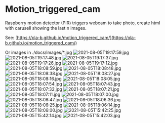 # Motion_triggered_cam
Raspberry motion detector (PIR) triggers webcam to take photo, create html with carusell showing the last n images.

See: [https://ola-b.github.io/motion_triggered_cam/](https://ola-b.github.io/motion_triggered_cam/)


Or images in ./docs/images/*.jpg
![2021-08-05T19:17:59.jpg](https://github.com/Ola-B/motion_triggered_cam/blob/main/docs/images/2021-08-05T19:17:59.jpg "2021-08-05T19:17:59.jpg")
![2021-08-05T19:17:48.jpg](https://github.com/Ola-B/motion_triggered_cam/blob/main/docs/images/2021-08-05T19:17:48.jpg "2021-08-05T19:17:48.jpg")
![2021-08-05T19:17:37.jpg](https://github.com/Ola-B/motion_triggered_cam/blob/main/docs/images/2021-08-05T19:17:37.jpg "2021-08-05T19:17:37.jpg")
![2021-08-05T19:17:26.jpg](https://github.com/Ola-B/motion_triggered_cam/blob/main/docs/images/2021-08-05T19:17:26.jpg "2021-08-05T19:17:26.jpg")
![2021-08-05T19:17:12.jpg](https://github.com/Ola-B/motion_triggered_cam/blob/main/docs/images/2021-08-05T19:17:12.jpg "2021-08-05T19:17:12.jpg")
![2021-08-05T18:08:59.jpg](https://github.com/Ola-B/motion_triggered_cam/blob/main/docs/images/2021-08-05T18:08:59.jpg "2021-08-05T18:08:59.jpg")
![2021-08-05T18:08:48.jpg](https://github.com/Ola-B/motion_triggered_cam/blob/main/docs/images/2021-08-05T18:08:48.jpg "2021-08-05T18:08:48.jpg")
![2021-08-05T18:08:38.jpg](https://github.com/Ola-B/motion_triggered_cam/blob/main/docs/images/2021-08-05T18:08:38.jpg "2021-08-05T18:08:38.jpg")
![2021-08-05T18:08:27.jpg](https://github.com/Ola-B/motion_triggered_cam/blob/main/docs/images/2021-08-05T18:08:27.jpg "2021-08-05T18:08:27.jpg")
![2021-08-05T18:08:16.jpg](https://github.com/Ola-B/motion_triggered_cam/blob/main/docs/images/2021-08-05T18:08:16.jpg "2021-08-05T18:08:16.jpg")
![2021-08-05T18:08:05.jpg](https://github.com/Ola-B/motion_triggered_cam/blob/main/docs/images/2021-08-05T18:08:05.jpg "2021-08-05T18:08:05.jpg")
![2021-08-05T18:07:54.jpg](https://github.com/Ola-B/motion_triggered_cam/blob/main/docs/images/2021-08-05T18:07:54.jpg "2021-08-05T18:07:54.jpg")
![2021-08-05T18:07:43.jpg](https://github.com/Ola-B/motion_triggered_cam/blob/main/docs/images/2021-08-05T18:07:43.jpg "2021-08-05T18:07:43.jpg")
![2021-08-05T18:07:32.jpg](https://github.com/Ola-B/motion_triggered_cam/blob/main/docs/images/2021-08-05T18:07:32.jpg "2021-08-05T18:07:32.jpg")
![2021-08-05T18:07:21.jpg](https://github.com/Ola-B/motion_triggered_cam/blob/main/docs/images/2021-08-05T18:07:21.jpg "2021-08-05T18:07:21.jpg")
![2021-08-05T18:07:11.jpg](https://github.com/Ola-B/motion_triggered_cam/blob/main/docs/images/2021-08-05T18:07:11.jpg "2021-08-05T18:07:11.jpg")
![2021-08-05T18:07:00.jpg](https://github.com/Ola-B/motion_triggered_cam/blob/main/docs/images/2021-08-05T18:07:00.jpg "2021-08-05T18:07:00.jpg")
![2021-08-05T18:06:47.jpg](https://github.com/Ola-B/motion_triggered_cam/blob/main/docs/images/2021-08-05T18:06:47.jpg "2021-08-05T18:06:47.jpg")
![2021-08-05T18:06:36.jpg](https://github.com/Ola-B/motion_triggered_cam/blob/main/docs/images/2021-08-05T18:06:36.jpg "2021-08-05T18:06:36.jpg")
![2021-08-05T18:06:25.jpg](https://github.com/Ola-B/motion_triggered_cam/blob/main/docs/images/2021-08-05T18:06:25.jpg "2021-08-05T18:06:25.jpg")
![2021-08-05T18:06:14.jpg](https://github.com/Ola-B/motion_triggered_cam/blob/main/docs/images/2021-08-05T18:06:14.jpg "2021-08-05T18:06:14.jpg")
![2021-08-05T18:06:00.jpg](https://github.com/Ola-B/motion_triggered_cam/blob/main/docs/images/2021-08-05T18:06:00.jpg "2021-08-05T18:06:00.jpg")
![2021-08-05T15:42:25.jpg](https://github.com/Ola-B/motion_triggered_cam/blob/main/docs/images/2021-08-05T15:42:25.jpg "2021-08-05T15:42:25.jpg")
![2021-08-05T15:42:14.jpg](https://github.com/Ola-B/motion_triggered_cam/blob/main/docs/images/2021-08-05T15:42:14.jpg "2021-08-05T15:42:14.jpg")
![2021-08-05T15:42:03.jpg](https://github.com/Ola-B/motion_triggered_cam/blob/main/docs/images/2021-08-05T15:42:03.jpg "2021-08-05T15:42:03.jpg")
